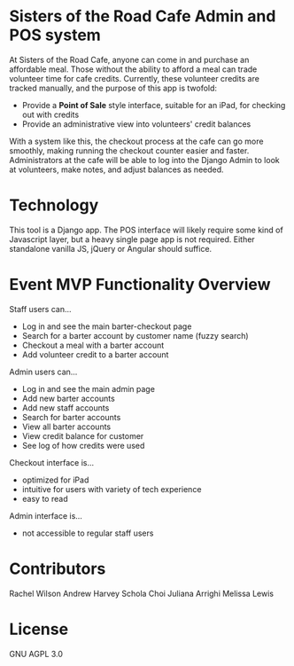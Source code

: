 # Sisters of the Road Cafe Admin and POS system

At Sisters of the Road Cafe, anyone can come in and purchase an affordable meal.
Those without the ability to afford a meal can trade volunteer time for cafe
credits. Currently, these volunteer credits are tracked manually, and the purpose
of this app is twofold:

- Provide a **Point of Sale** style interface, suitable for an iPad, for checking out with credits
- Provide an administrative view into volunteers' credit balances

With a system like this, the checkout process at the cafe can go more smoothly,
making running the checkout counter easier and faster. Administrators at the
cafe will be able to log into the Django Admin to look at volunteers, make
notes, and adjust balances as needed.

# Technology

This tool is a Django app. The POS interface will likely require some kind of
Javascript layer, but a heavy single page app is not required. Either standalone
vanilla JS, jQuery or Angular should suffice.

# Event MVP Functionality Overview

Staff users can... 

* Log in and see the main barter-checkout page
* Search for a barter account by customer name (fuzzy search)
* Checkout a meal with a barter account
* Add volunteer credit to a barter account

Admin users can...

* Log in and see the main admin page
* Add new barter accounts
* Add new staff accounts
* Search for barter accounts
* View all barter accounts
* View credit balance for customer
* See log of how credits were used

Checkout interface is...

* optimized for iPad
* intuitive for users with variety of tech experience
* easy to read

Admin interface is…

* not accessible to regular staff users

# Contributors
Rachel Wilson
Andrew Harvey
Schola Choi
Juliana Arrighi
Melissa Lewis

# License

GNU AGPL 3.0

